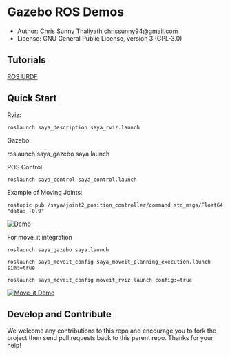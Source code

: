 # Gazebo ROS Demos

* Author: Chris Sunny Thaliyath <chrissunny94@gmail.com>
* License: GNU General Public License, version 3 (GPL-3.0)


## Tutorials

[ROS URDF](http://gazebosim.org/tutorials/?tut=ros_urdf)

## Quick Start

Rviz:

    roslaunch saya_description saya_rviz.launch

Gazebo:

   roslaunch saya_gazebo saya.launch

ROS Control:

    roslaunch saya_control saya_control.launch

Example of Moving Joints:

    rostopic pub /saya/joint2_position_controller/command std_msgs/Float64 "data: -0.9"

[![Demo](https://j.gifs.com/jqNo2W.gif)](https://www.youtube.com/watch?v=NiagC6wMAwk)



For move_it integration 

    

	roslaunch saya_gazebo saya.launch

	roslaunch saya_moveit_config saya_moveit_planning_execution.launch sim:=true

	roslaunch saya_moveit_config moveit_rviz.launch config:=true

[![Move_it Demo](https://j.gifs.com/860R8o.gif)](https://www.youtube.com/watch?v=MSfFktNlBew&feature=youtu.be)

	

## Develop and Contribute

We welcome any contributions to this repo and encourage you to fork the project then send pull requests back to this parent repo. Thanks for your help!
